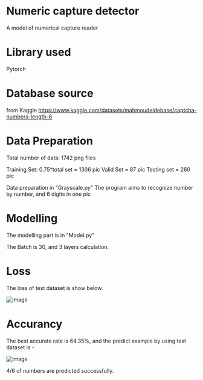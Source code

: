 # Numeric capture detector
A model of numerical capture reader

# Library used
Pytorch

# Database source
from Kaggle
https://www.kaggle.com/datasets/mahmoudeldebase/captcha-numbers-length-6

# Data Preparation
Total number of data: 1742 png files

Training Set: 0.75*total set = 1306 pic
Valid Set = 87 pic
Testing set = 260 pic

Data preparation in "Grayscale.py"
The program aims to recognize number by number, and 6 digits in one pic

# Modelling

The modelling part is in "Model.py"

The Batch is 30, and 3 layers calculation. 

# Loss

The loss of test dataset is show below. 

![image](https://github.com/user-attachments/assets/8dce0562-cf38-4a50-b3be-08f48c5e0961)

# Accurancy

The best accurate rate is 64.35%, and the predict example by using test dataset is - 

![image](https://github.com/user-attachments/assets/1df9c887-49d4-4550-b570-0174d2c83b93)


4/6 of numbers are predicted successfully. 


